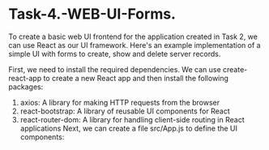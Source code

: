 # Task-4.-WEB-UI-Forms.

To create a basic web UI frontend for the application created in Task 2, we can use React as our UI framework. Here's an example implementation of a simple UI with forms to create, show and delete server records.

First, we need to install the required dependencies. We can use create-react-app to create a new React app and then install the following packages:

1. axios: A library for making HTTP requests from the browser
2. react-bootstrap: A library of reusable UI components for React
3. react-router-dom: A library for handling client-side routing in React applications
Next, we can create a file src/App.js to define the UI components:
